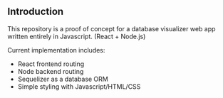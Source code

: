 ## Introduction

This repository is a proof of concept for a database visualizer web app written entirely in Javascript. (React + Node.js)


Current implementation includes:
- React frontend routing
- Node backend routing
- Sequelizer as a database ORM
- Simple styling with Javascript/HTML/CSS

